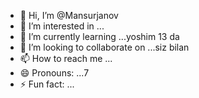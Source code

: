 - 👋 Hi, I’m @Mansurjanov
- 👀 I’m interested in ...
- 🌱 I’m currently learning ...yoshim 13 da
- 💞️ I’m looking to collaborate on ...siz bilan
- 📫 How to reach me ...
- 😄 Pronouns: ...7
- ⚡ Fun fact: ...

<!---
Mansurjanov/Mansurjanov is a ✨ special ✨ repository because its `README.md` (this file) appears on your GitHub profile.
You can click the Preview link to take a look at your changes.
--->
